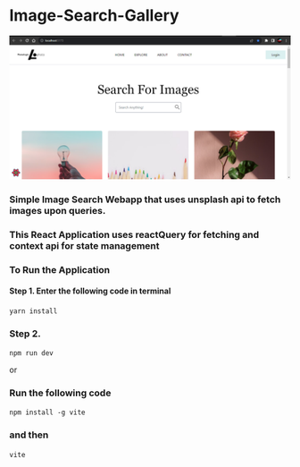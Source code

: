 # Image-Search-Gallery
![Alt text](./reactImageGallery/public/ImageGallery.png)
### Simple Image Search Webapp that uses unsplash api to fetch images upon queries.
### This React Application uses reactQuery for fetching and context api for state management
### To Run the Application
#### Step 1. Enter the following code in terminal
    yarn install
### Step 2.
    npm run dev
or
### Run the following code 
    npm install -g vite
### and then 
    vite
